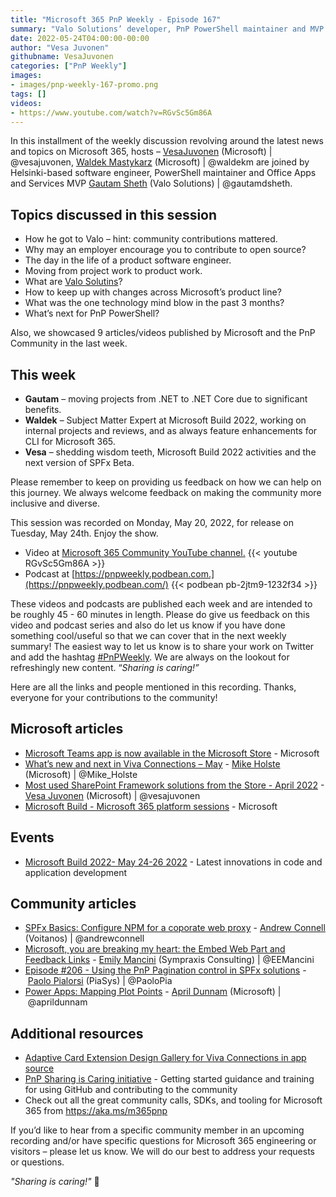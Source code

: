 ```yaml
---
title: "Microsoft 365 PnP Weekly - Episode 167"
summary: "Valo Solutions’ developer, PnP PowerShell maintainer and MVP Gautam Sheth, joins Vesa Juvonen and Waldek Mastykarz to discuss how employers may look at open-source, keeping up with product changes and what’s next for PowerShell?  Latest articles/videos from Microsoft and Community."
date: 2022-05-24T04:00:00-00:00
author: "Vesa Juvonen"
githubname: VesaJuvonen
categories: ["PnP Weekly"]
images:
- images/pnp-weekly-167-promo.png
tags: []
videos:
- https://www.youtube.com/watch?v=RGvSc5Gm86A
---
```


In this installment of the weekly discussion revolving around the latest news and topics on Microsoft 365, hosts – [VesaJuvonen](https://twitter.com/vesajuvonen) (Microsoft) \| @vesajuvonen, [Waldek Mastykarz](https://twitter.com/waldekm) (Microsoft) \| @waldekm are joined by Helsinki-based software engineer, PowerShell maintainer and Office Apps and Services MVP [Gautam Sheth](https://twitter.com/gautamdsheth) (Valo Solutions) \| @gautamdsheth.

## Topics discussed in this session

* How he got to Valo – hint: community contributions mattered.
* Why may an employer encourage you to contribute to open source?
* The day in the life of a product software engineer.
* Moving from project work to product work.
* What are [Valo Solutins](https://www.valosolutions.com/)?
* How to keep up with changes across Microsoft’s product line?
* What was the one technology mind blow in the past 3 months?
* What’s next for PnP PowerShell?

Also, we showcased 9 articles/videos published by Microsoft and the PnP Community in the last week.

## This week

* **Gautam** – moving projects from .NET to .NET Core due to significant benefits.
* **Waldek** – Subject Matter Expert at Microsoft Build 2022, working on internal projects and reviews, and as always feature enhancements for CLI for Microsoft 365.
* **Vesa** – shedding wisdom teeth, Microsoft Build 2022 activities and the next version of SPFx Beta.

Please remember to keep on providing us feedback on how we can help on this journey. We always welcome feedback on making the community more inclusive and diverse.

This session was recorded on Monday, May 20, 2022, for release on Tuesday, May 24th. Enjoy the show.

*   Video at [Microsoft 365 Community YouTube channel.](https://aka.ms/m365pnp-videos)
    {{< youtube RGvSc5Gm86A >}}
*   Podcast at [https://pnpweekly.podbean.com.](https://pnpweekly.podbean.com/)
    {{< podbean pb-2jtm9-1232f34 >}}

These videos and podcasts are published each week and are intended to be roughly 45 - 60 minutes in length.  Please do give us feedback on this video and podcast series and also do let us know if you have done something cool/useful so that we can cover that in the next weekly summary! The easiest way to let us know is to share your work on Twitter and add the hashtag [#PnPWeekly](https://twitter.com/search?q=%23pnpweekly). We are always on the lookout for refreshingly new content. “_Sharing is caring!”_

Here are all the links and people mentioned in this recording. Thanks, everyone for your contributions to the community!

## Microsoft articles

* [Microsoft Teams app is now available in the Microsoft Store](https://techcommunity.microsoft.com/t5/microsoft-teams-blog/microsoft-teams-app-is-now-available-in-the-microsoft-store/ba-p/3389292) - Microsoft
* [What’s new and next in Viva Connections – May](https://twitter.com/Mike_Holste) - [Mike Holste](https://twitter.com/Mike_Holste) (Microsoft) | @Mike_Holste
* [Most used SharePoint Framework solutions from the Store - April 2022](https://techcommunity.microsoft.com/t5/microsoft-sharepoint-blog/most-used-sharepoint-framework-solutions-from-the-store-april/ba-p/3378662) - [Vesa Juvonen](https://twitter.com/vesajuvonen) (Microsoft) | @vesajuvonen
* [Microsoft Build - Microsoft 365 platform sessions](https://adoption.microsoft.com/files/build/2022/MW-Teams-Build-2022-Session-Flyer.pdf) - Microsoft

## Events

* [Microsoft Build 2022- May 24-26 2022](https://mybuild.microsoft.com) - Latest innovations in code and application development


## Community articles

* [SPFx Basics: Configure NPM for a coporate web proxy](https://www.voitanos.io/blog/node-npm-fix-proxy-config/) - [Andrew Connell](https://twitter.com/andrewconnell) (Voitanos) | @andrewconnell
* [Microsoft, you are breaking my heart: the Embed Web Part and Feedback Links](https://emilymancini.com/2022/05/17/microsoft-you-are-breaking-my-heart-the-embed-web-part-and-feedback-links/) - [Emily Mancini](https://twitter.com/EEMancini) (Sympraxis Consulting) | @EEMancini
* [Episode #206 - Using the PnP Pagination control in SPFx solutions](https://www.youtube.com/watch?v=vvv0xvfW9oU)  - [Paolo Pialorsi](https://twitter.com/PaoloPia) (PiaSys) | @PaoloPia
* [Power Apps: Mapping Plot Points](https://www.youtube.com/watch?v=iw1ACuJB9cY) - [April Dunnam](https://twitter.com/aprildunnam) (Microsoft) | @aprildunnam

## Additional resources

* [Adaptive Card Extension Design Gallery for Viva Connections in app source](https://appsource.microsoft.com/product/office/WA200003929)
* [PnP Sharing is Caring initiative](https://aka.ms/sharing-is-caring) - Getting started guidance and training for using GitHub and contributing to the community
* Check out all the great community calls, SDKs, and tooling for Microsoft 365 from <https://aka.ms/m365pnp>

If you’d like to hear from a specific community member in an upcoming recording and/or have specific questions for Microsoft 365 engineering or visitors – please let us know. We will do our best to address your requests or questions.

_"Sharing is caring!"_ 🧡
